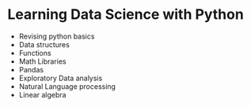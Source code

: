 # Learning Data Science with Python

- Revising python basics
- Data structures
- Functions
- Math Libraries
- Pandas
- Exploratory Data analysis
- Natural Language processing
- Linear algebra